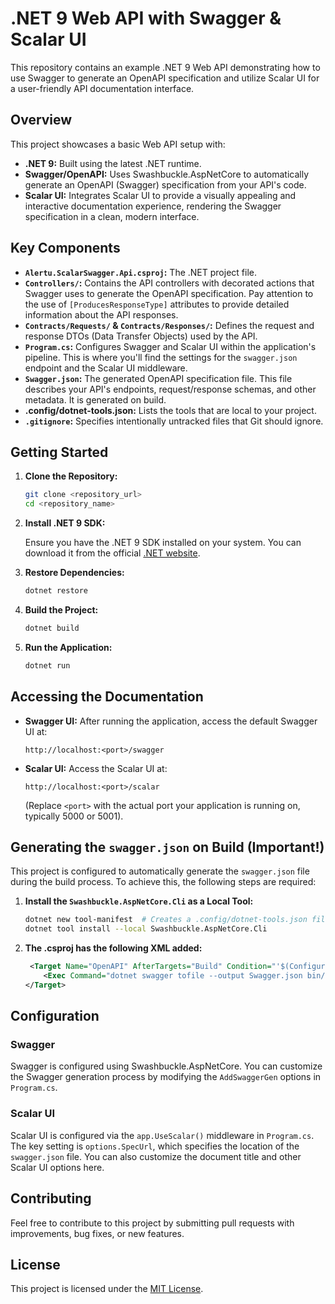 # .NET 9 Web API with Swagger & Scalar UI

This repository contains an example .NET 9 Web API demonstrating how to use Swagger to generate an OpenAPI specification and utilize Scalar UI for a user-friendly API documentation interface.

## Overview

This project showcases a basic Web API setup with:

*   **.NET 9:** Built using the latest .NET runtime.
*   **Swagger/OpenAPI:** Uses Swashbuckle.AspNetCore to automatically generate an OpenAPI (Swagger) specification from your API's code.
*   **Scalar UI:** Integrates Scalar UI to provide a visually appealing and interactive documentation experience, rendering the Swagger specification in a clean, modern interface.

## Key Components

*   **`Alertu.ScalarSwagger.Api.csproj`:** The .NET project file.
*   **`Controllers/`:** Contains the API controllers with decorated actions that Swagger uses to generate the OpenAPI specification.  Pay attention to the use of `[ProducesResponseType]` attributes to provide detailed information about the API responses.
*   **`Contracts/Requests/` & `Contracts/Responses/`:** Defines the request and response DTOs (Data Transfer Objects) used by the API.
*   **`Program.cs`:**  Configures Swagger and Scalar UI within the application's pipeline. This is where you'll find the settings for the `swagger.json` endpoint and the Scalar UI middleware.
*   **`Swagger.json`:** The generated OpenAPI specification file.  This file describes your API's endpoints, request/response schemas, and other metadata.  It is generated on build.
*   **.config/dotnet-tools.json:** Lists the tools that are local to your project.
*   **`.gitignore`:** Specifies intentionally untracked files that Git should ignore.

## Getting Started

1.  **Clone the Repository:**

    ```bash
    git clone <repository_url>
    cd <repository_name>
    ```

2.  **Install .NET 9 SDK:**

    Ensure you have the .NET 9 SDK installed on your system. You can download it from the official [.NET website](https://dotnet.microsoft.com/en-us/download).

3.  **Restore Dependencies:**

    ```bash
    dotnet restore
    ```

4.  **Build the Project:**

    ```bash
    dotnet build
    ```

5.  **Run the Application:**

    ```bash
    dotnet run
    ```

## Accessing the Documentation

*   **Swagger UI:** After running the application, access the default Swagger UI at:

    ```
    http://localhost:<port>/swagger
    ```

*   **Scalar UI:** Access the Scalar UI at:

    ```
    http://localhost:<port>/scalar
    ```

    (Replace `<port>` with the actual port your application is running on, typically 5000 or 5001).

## Generating the `swagger.json` on Build (Important!)

This project is configured to automatically generate the `swagger.json` file during the build process. To achieve this, the following steps are required:

1.  **Install the `Swashbuckle.AspNetCore.Cli` as a Local Tool:**

    ```bash
    dotnet new tool-manifest  # Creates a .config/dotnet-tools.json file
    dotnet tool install --local Swashbuckle.AspNetCore.Cli
    ```

2.  **The .csproj has the following XML added:**

    ```xml
     <Target Name="OpenAPI" AfterTargets="Build" Condition="'$(Configuration)'=='Debug'">
        <Exec Command="dotnet swagger tofile --output Swagger.json bin/Debug/net9.0/Alertu.ScalarSwagger.Api.dll v1" WorkingDirectory="$(ProjectDir)" EnvironmentVariables="DOTNET_ROLL_FORWARD=LatestMajor" />
    </Target>
    ```

## Configuration

### Swagger

Swagger is configured using Swashbuckle.AspNetCore.  You can customize the Swagger generation process by modifying the `AddSwaggerGen` options in `Program.cs`.

### Scalar UI

Scalar UI is configured via the `app.UseScalar()` middleware in `Program.cs`.  The key setting is `options.SpecUrl`, which specifies the location of the `swagger.json` file.  You can also customize the document title and other Scalar UI options here.

## Contributing

Feel free to contribute to this project by submitting pull requests with improvements, bug fixes, or new features.

## License

This project is licensed under the [MIT License](LICENSE).
